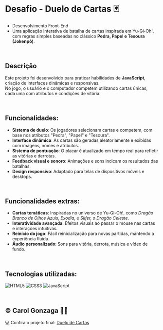 # Desafio - Duelo de Cartas 🃏  

- Desenvolvimento Front-End  
- Uma aplicação interativa de batalha de cartas inspirada em Yu-Gi-Oh!, com regras simples baseadas no clássico **Pedra, Papel e Tesoura (Jokenpô)**.

<br/>

## Descrição  
Este projeto foi desenvolvido para praticar habilidades de **JavaScript**, criação de interfaces dinâmicas e responsivas.  
No jogo, o usuário e o computador competem utilizando cartas únicas, cada uma com atributos e condições de vitória.

<br/>

## Funcionalidades:
- **Sistema de duelo**: Os jogadores selecionam cartas e competem, com base nos atributos "Pedra", "Papel" e "Tesoura".  
- **Interface dinâmica**: As cartas são geradas aleatoriamente e exibidas com imagens, nomes e atributos.  
- **Sistema de pontuação**: O placar é atualizado em tempo real para refletir as vitórias e derrotas.  
- **Feedback visual e sonoro**: Animações e sons indicam os resultados das batalhas.  
- **Design responsivo**: Adaptado para telas de dispositivos móveis e desktops.  

<br/>

## Funcionalidades extras:
- **Cartas temáticas**: Inspiradas no universo de Yu-Gi-Oh!, como *Dragão Branco de Olhos Azuis*, *Exodia*, e *Slifer, o Dragão Celeste*.  
- **Interatividade avançada**: Efeitos visuais ao passar o mouse nas cartas e interações intuitivas.  
- **Reinício do jogo**: Fácil reinicialização para novas partidas, mantendo a experiência fluida.  
- **Áudio personalizado**: Sons para vitória, derrota, música e vídeo de fundo.  

<br/>

## Tecnologias utilizadas:
![HTML5](https://img.shields.io/badge/html5-%23E34F26.svg?style=flat&logo=html5&logoColor=white) 
![CSS3](https://img.shields.io/badge/css3-%231572B6.svg?style=flat&logo=css3&logoColor=white) 
![JavaScript](https://img.shields.io/badge/javascript-%23323330.svg?style=flat&logo=javascript&logoColor=%23F7DF1E)

<br/>

## © Carol Gonzaga 🏳️‍🌈  
💻 Confira o projeto final: [Duelo de Cartas](https://carolgonzaga.github.io/desafio-dio-yugioh/)  

